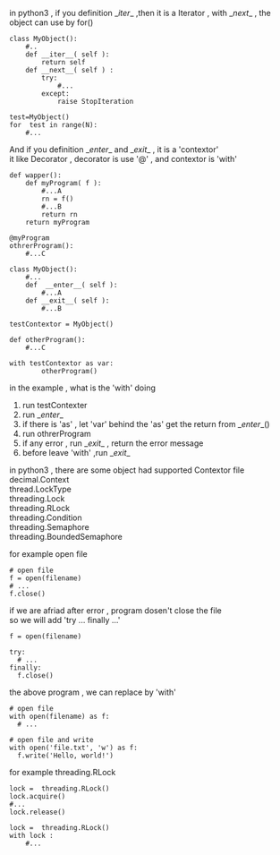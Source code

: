 in python3 , if you definition  \__iter__ ,then  it is a Iterator  ,
with \__next__  , the object can use by  for()
```
class MyObject():
    #..
    def __iter__( self ):
        return self
    def __next__( self ) :
        try:
            #...
        except:
            raise StopIteration

test=MyObject()
for  test in range(N):
    #...
```
And if you definition \__enter__ and \__exit__ , it  is a 'contextor'   
it like Decorator , decorator is use '@'  , and contextor is 'with'    
```
def wapper():
    def myProgram( f ):
        #...A
        rn = f()
        #...B
        return rn
    return myProgram

@myProgram
othrerProgram():
    #...C
```
```
class MyObject():
    #...
    def  __enter__( self ):
        #...A
    def __exit__( self ):
        #...B

testContextor = MyObject()

def otherProgram():
    #...C

with testContextor as var:
        otherProgram()
```
in the example , what is the 'with' doing
1. run  testContexter
2. run \__enter__
3. if there is 'as' ,  let 'var' behind the 'as'  get the return from \__enter__()
4. run othrerProgram
5. if any error , run \__exit__ , return the error message
6. before leave 'with' ,run \__exit__

in python3 , there are some object  had supported Contextor
file     
decimal.Context     
thread.LockType    
threading.Lock     
threading.RLock     
threading.Condition    
threading.Semaphore     
threading.BoundedSemaphore     

for example open file
```
# open file
f = open(filename)
# ...
f.close()
```
if we are afriad  after error  , program dosen't close the file      
so we will add 'try ... finally ...'
```
f = open(filename)

try:
  # ...
finally:
  f.close()
```
the above program , we can replace by 'with'  
```
# open file
with open(filename) as f:
  # ...

# open file and write
with open('file.txt', 'w') as f:
  f.write('Hello, world!')
```
for example threading.RLock     
```
lock =  threading.RLock()
lock.acquire()    
#...
lock.release()
```
```
lock =  threading.RLock()
with lock :
    #...
```
